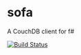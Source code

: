 # sofa

A CouchDB client for f#

[![Build Status](https://travis-ci.org/curit/sofa.svg?branch=master)](https://travis-ci.org/curit/sofa)